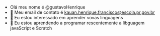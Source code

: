 - Olá meu nome é @gustavoHenrique
- 👀 Meu email de contato é kauan.henrique.francisco@escola.pr.gov.br
- 🌱 Eu estou interessado em aprender vovas linguagens
- 💞️ Eu estou aprendendo a programar rescentemente a libguagem javaScript e Scratch


<!---
GustavoF4/GustavoF4 is a ✨ special ✨ repository because its `README.md` (this file) appears on your GitHub profile.
You can click the Preview link to take a look at your changes.
--->
